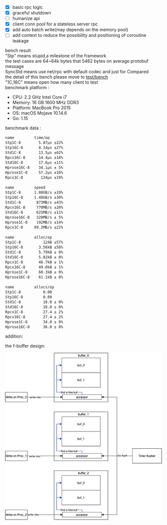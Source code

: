 - [x] basic rpc logic
- [x] graceful shutdown
- [ ] humanize api
- [x] client conn pool for a stateless server rpc  
- [x] add auto batch write(may depends on the memory pool)  
- [ ] add context to reduce the possibility  and positioning of coroutine leakage

bench result  
"Stp" means stupid,a milestone of the framework  
the test cases are 64~64k bytes that 5462 bytes on average protobuf message  
SyncStd means use net/rpc with default codec and just for Compared   
the detail of this bench please move to [test/bench](test/bench)  
"1C,16C" means open how many client to test  
benchmark platform :
- CPU: 2.2 GHz Intel Core i7
- Memory: 16 GB 1600 MHz DDR3
- Platform: MacBook Pro 2015
- OS: macOS Mojave 10.14.6
- Go: 1.15


benchmark data :
```
name         time/op
Stp1C-8        5.87µs ±22%
Stp16C-8       8.14µs ±27%
Std1C-8        13.5µs ±62%
Rpcx16C-8      14.4µs ±18%
Std16C-8       17.6µs ±11%
Hprose16C-8    34.1µs ± 5%
Hprose1C-8     57.2µs ±16%
Rpcx1C-8        124µs ±19%

name         speed
Stp1C-8      1.88GB/s ±19%
Stp16C-8     1.40GB/s ±30%
Std1C-8       873MB/s ±43%
Rpcx16C-8     770MB/s ±20%
Std16C-8      625MB/s ±11%
Hprose16C-8   320MB/s ± 5%
Hprose1C-8    192MB/s ±14%
Rpcx1C-8     89.2MB/s ±22%

name         alloc/op
Stp1C-8          124B ±57%
Stp16C-8       3.56kB ±58%
Std1C-8        5.79kB ± 0%
Std16C-8       5.82kB ± 0%
Rpcx1C-8       46.7kB ± 1%
Rpcx16C-8      49.0kB ± 1%
Hprose1C-8     60.3kB ± 0%
Hprose16C-8    61.1kB ± 0%

name         allocs/op
Stp1C-8          0.00
Stp16C-8         0.00
Std1C-8          10.0 ± 0%
Std16C-8         10.0 ± 0%
Rpcx1C-8         27.4 ± 2%
Rpcx16C-8        27.4 ± 2%
Hprose1C-8       34.0 ± 0%
Hprose16C-8      36.0 ± 0%

```


addition:

the f-buffer design:


![f-buffer](doc/fbuffer.png)

